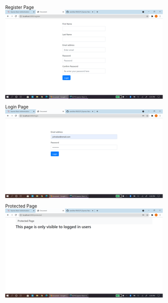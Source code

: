 Register Page 
![img.png](images/img.png)

Login Page 
![img_1.png](images/img_1.png)

Protected Page 
![img_2.png](images/img_2.png)